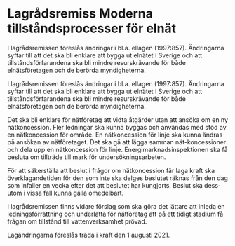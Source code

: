 # Lagrådsremiss Moderna tillståndsprocesser för elnät

I lagrådsremissen föreslås ändringar i bl.a. ellagen (1997:857). Ändringarna syftar till att det ska bli enklare att bygga ut elnätet i Sverige och att tillståndsförfarandena ska bli mindre resurskrävande för både elnätsföretagen och de berörda myndigheterna.

I lagrådsremissen föreslås ändringar i bl.a. ellagen (1997:857). Ändringarna syftar till att det ska bli enklare att bygga ut elnätet i Sverige och att tillståndsförfarandena ska bli mindre resurskrävande för både elnätsföretagen och de berörda myndigheterna.

Det ska bli enklare för nätföretag att vidta åtgärder utan att ansöka om en ny nätkoncession. Fler ledningar ska kunna byggas och användas med stöd av en nätkoncession för område. En nätkoncession för linje ska kunna ändras på ansökan av nätföretaget. Det ska gå att lägga samman nät-koncessioner och dela upp en nätkoncession för linje.
Energimarknadsinspektionen ska få besluta om tillträde till mark för undersökningsarbeten.

För att säkerställa att beslut i frågor om nätkoncession får laga kraft ska överklagandetiden för den som inte ska delges beslutet räknas från den dag som infaller en vecka efter det att beslutet har kungjorts. Beslut ska dess-utom i vissa fall kunna gälla omedelbart.

I lagrådsremissen finns vidare förslag som ska göra det lättare att inleda en ledningsförrättning och underlätta för nätföretag att på ett tidigt stadium få frågan om tillstånd till vattenverksamhet prövad.

Lagändringarna föreslås träda i kraft den 1 augusti 2021.
